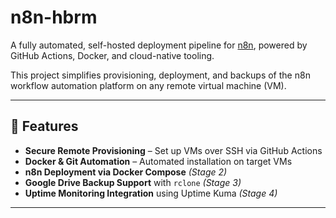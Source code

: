 # n8n-hbrm

A fully automated, self-hosted deployment pipeline for [n8n](https://n8n.io), powered by GitHub Actions, Docker, and cloud-native tooling.

This project simplifies provisioning, deployment, and backups of the n8n workflow automation platform on any remote virtual machine (VM).

---

## 🔧 Features

-  **Secure Remote Provisioning** – Set up VMs over SSH via GitHub Actions
-  **Docker & Git Automation** – Automated installation on target VMs
-  **n8n Deployment via Docker Compose** *(Stage 2)*
-  **Google Drive Backup Support** with `rclone` *(Stage 3)*
-  **Uptime Monitoring Integration** using Uptime Kuma *(Stage 4)*

---


